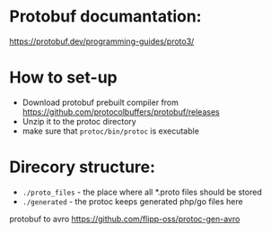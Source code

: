 # Protobuf documantation:
https://protobuf.dev/programming-guides/proto3/


# How to set-up
- Download protobuf prebuilt compiler from https://github.com/protocolbuffers/protobuf/releases
- Unzip it to the protoc directory
- make sure that `protoc/bin/protoc` is executable 


# Direcory structure:
- `./proto_files` - the place where all *.proto files should be stored
- `./generated` - the protoc keeps generated php/go files here



protobuf to avro https://github.com/flipp-oss/protoc-gen-avro